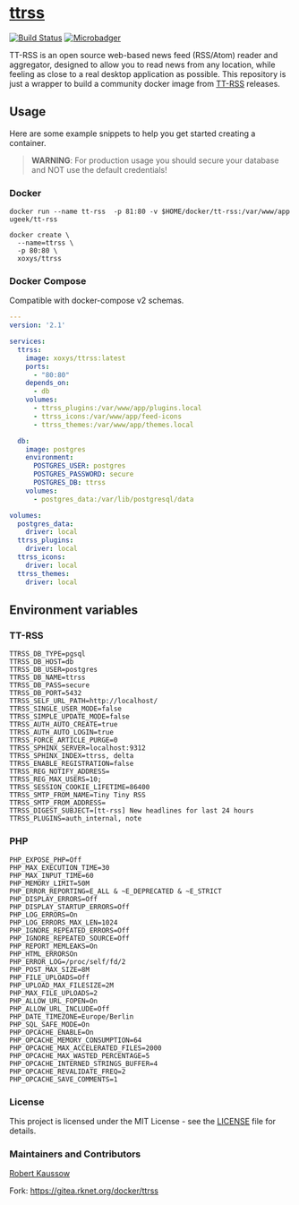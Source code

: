 # [ttrss](https://gitea.rknet.org/docker/ttrss)

[![Build Status](https://drone.rknet.org/api/badges/docker/ttrss/status.svg)](https://drone.rknet.org/docker/ttrss/)
[![Microbadger](https://images.microbadger.com/badges/image/xoxys/ttrss.svg)](https://microbadger.com/images/xoxys/ttrss "Get your own image badge on microbadger.com")

TT-RSS is an open source web-based news feed (RSS/Atom) reader and aggregator, designed to allow you to read news from any location, while feeling as close to a real desktop application as possible. This repository is just a wrapper to build a community docker image from [TT-RSS](https://git.tt-rss.org/git/tt-rss) releases.

## Usage

Here are some example snippets to help you get started creating a container.

> **WARNING**: For production usage you should secure your database and NOT use the default credentials!

### Docker


```
docker run --name tt-rss  -p 81:80 -v $HOME/docker/tt-rss:/var/www/app  ugeek/tt-rss
```



```Shell
docker create \
  --name=ttrss \
  -p 80:80 \
  xoxys/ttrss
```


### Docker Compose

Compatible with docker-compose v2 schemas.

```Yaml
---
version: '2.1'

services:
  ttrss:
    image: xoxys/ttrss:latest
    ports:
      - "80:80"
    depends_on:
      - db
    volumes:
      - ttrss_plugins:/var/www/app/plugins.local
      - ttrss_icons:/var/www/app/feed-icons
      - ttrss_themes:/var/www/app/themes.local

  db:
    image: postgres
    environment:
      POSTGRES_USER: postgres
      POSTGRES_PASSWORD: secure
      POSTGRES_DB: ttrss
    volumes:
      - postgres_data:/var/lib/postgresql/data

volumes:
  postgres_data:
    driver: local
  ttrss_plugins:
    driver: local
  ttrss_icons:
    driver: local
  ttrss_themes:
    driver: local
```

## Environment variables

### TT-RSS

```Shell
TTRSS_DB_TYPE=pgsql
TTRSS_DB_HOST=db
TTRSS_DB_USER=postgres
TTRSS_DB_NAME=ttrss
TTRSS_DB_PASS=secure
TTRSS_DB_PORT=5432
TTRSS_SELF_URL_PATH=http://localhost/
TTRSS_SINGLE_USER_MODE=false
TTRSS_SIMPLE_UPDATE_MODE=false
TTRSS_AUTH_AUTO_CREATE=true
TTRSS_AUTH_AUTO_LOGIN=true
TTRSS_FORCE_ARTICLE_PURGE=0
TTRSS_SPHINX_SERVER=localhost:9312
TTRSS_SPHINX_INDEX=ttrss, delta
TTRSS_ENABLE_REGISTRATION=false
TTRSS_REG_NOTIFY_ADDRESS=
TTRSS_REG_MAX_USERS=10;
TTRSS_SESSION_COOKIE_LIFETIME=86400
TTRSS_SMTP_FROM_NAME=Tiny Tiny RSS
TTRSS_SMTP_FROM_ADDRESS=
TTRSS_DIGEST_SUBJECT=[tt-rss] New headlines for last 24 hours
TTRSS_PLUGINS=auth_internal, note
```

### PHP

```Shell
PHP_EXPOSE_PHP=Off
PHP_MAX_EXECUTION_TIME=30
PHP_MAX_INPUT_TIME=60
PHP_MEMORY_LIMIT=50M
PHP_ERROR_REPORTING=E_ALL & ~E_DEPRECATED & ~E_STRICT
PHP_DISPLAY_ERRORS=Off
PHP_DISPLAY_STARTUP_ERRORS=Off
PHP_LOG_ERRORS=On
PHP_LOG_ERRORS_MAX_LEN=1024
PHP_IGNORE_REPEATED_ERRORS=Off
PHP_IGNORE_REPEATED_SOURCE=Off
PHP_REPORT_MEMLEAKS=On
PHP_HTML_ERRORSOn
PHP_ERROR_LOG=/proc/self/fd/2
PHP_POST_MAX_SIZE=8M
PHP_FILE_UPLOADS=Off
PHP_UPLOAD_MAX_FILESIZE=2M
PHP_MAX_FILE_UPLOADS=2
PHP_ALLOW_URL_FOPEN=On
PHP_ALLOW_URL_INCLUDE=Off
PHP_DATE_TIMEZONE=Europe/Berlin
PHP_SQL_SAFE_MODE=On
PHP_OPCACHE_ENABLE=On
PHP_OPCACHE_MEMORY_CONSUMPTION=64
PHP_OPCACHE_MAX_ACCELERATED_FILES=2000
PHP_OPCACHE_MAX_WASTED_PERCENTAGE=5
PHP_OPCACHE_INTERNED_STRINGS_BUFFER=4
PHP_OPCACHE_REVALIDATE_FREQ=2
PHP_OPCACHE_SAVE_COMMENTS=1
```

### License

This project is licensed under the MIT License - see the [LICENSE](https://gitea.rknet.org/docker/ttrss/src/branch/master/LICENSE) file for details.

### Maintainers and Contributors

[Robert Kaussow](https://gitea.rknet.org/xoxys)

Fork: https://gitea.rknet.org/docker/ttrss
